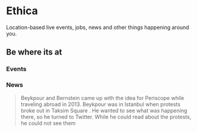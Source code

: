# Ethica
Location-based live events, jobs, news and other things happening around you. 
## Be where its at
### Events
###  News
> Beykpour and Bernstein came up with the idea for Periscope while traveling abroad in 2013. Beykpour was in Istanbul when protests broke out in Taksim Square . He wanted to see what was happening there, so he turned to Twitter. While he could read about the protests, he could not see them
